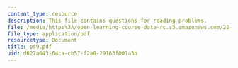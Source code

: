 ```yaml
---
content_type: resource
description: This file contains questions for reading problems.
file: /media/https%3A/open-learning-course-data-rc.s3.amazonaws.com/22-38-probability-and-its-applications-to-reliability-quality-control-and-risk-assessment-fall-2005/d627a64364cacb57f2a029163f001a3b_ps9.pdf
file_type: application/pdf
resourcetype: Document
title: ps9.pdf
uid: d627a643-64ca-cb57-f2a0-29163f001a3b
---
```

